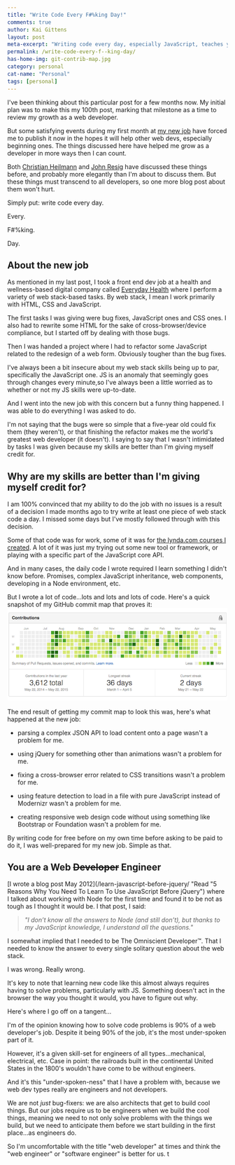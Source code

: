 ```yaml
---
title: "Write Code Every F#%king Day!"
comments: true
author: Kai Gittens
layout: post
meta-excerpt: "Writing code every day, especially JavaScript, teaches you to solve problems: the KEY skill-set needed to be a web developer."
permalink: /write-code-every-f--king-day/
has-home-img: git-contrib-map.jpg
category: personal
cat-name: "Personal"
tags: [personal]
---
```

I've been thinking about this particular post for a few months now. My initial plan was to make this my 100th post, marking that milestone as a time to review my growth as a web developer.

But some satisfying events during my first month at [my new job](/revlon/ "Read about kaidez leaving Revlon") have forced me to publish it now in the hopes it will help other web devs, especially beginning ones. The things discussed here have helped me grow as a developer in more ways then I can count.

Both [Christian Heilmann](http://christianheilmann.com/2013/05/10/justcode/ "Read '#JUSTCODE' by Christian Heilmann") and [John Resig](http://ejohn.org/blog/write-code-every-day/ "Read 'Write Code Every Day' by John Resig") have discussed these things before, and probably more elegantly than I'm about to discuss them. But these things must transcend to all developers, so one more blog post about them won't hurt.

Simply put: write code every day.

Every.

F#%king.

Day.

## About the new job
As mentioned in my last post, I took a front end dev job at a health and wellness-based digital company called [Everyday Health](http://www.everydayhealth.com/ "Visit Everyday Health") where I perform a variety of web stack-based tasks. By web stack, I mean I work primarily with HTML, CSS and JavaScript.

The first tasks I was giving were bug fixes, JavaScript ones and CSS ones. I also had to rewrite some HTML for the sake of cross-browser/device compliance, but I started off by dealing with those bugs. 

Then I was handed a project where I had to refactor some JavaScript related to the redesign of a web form. Obviously tougher than the bug fixes.

I've always been a bit insecure about my web stack skills being up to par, specifically the JavaScript one. JS is an anomaly that seemingly goes through changes every minute,so I've always been a little worried as to whether or not my JS skills were up-to-date.

And I went into the new job with this concern but a funny thing happened. I was able to do everything I was asked to do.

I'm not saying that the bugs were so simple that a five-year old could fix them (they weren't), or that finishing the refactor makes me the world's greatest web developer (it doesn't). I saying to say that I wasn't intimidated by tasks I was given because my skills are better than I'm giving myself credit for.

## Why are my skills are better than I'm giving myself credit for?

I am 100% convinced that my ability to do the job with no issues is a result of a decision I made months ago to try write at least one piece of web stack code a day. I missed some days but I've mostly followed through with this decision.

Some of that code was for work, some of it was for [the lynda.com courses I created](/lynda-kaidez/ "Read about the lynda.com courses I created"). A lot of it was just my trying out some new tool or framework, or playing with a specific part of the JavaScript core API.

And in many cases, the daily code I wrote required I learn something I didn't know before. Promises, complex JavaScript inheritance, web components, developing in a Node environment, etc.

But I wrote a lot of code...lots and lots and lots of code. Here's a quick snapshot of my GitHub commit map that proves it:
<img src="/img/git-contrib-map.jpg" class="imgBorderMaxWidth" alt="kaidez GitHub Contribution Map" />

The end result of getting my commit map to look this was, here's what happened at the new job:

* parsing a complex JSON API to load content onto a page wasn't a problem for me.

* using jQuery for something other than animations wasn't a problem for me.

* fixing a cross-browser error related to CSS transitions wasn't a problem for me.

* using feature detection to load in a file with pure JavaScript instead of Modernizr wasn't a problem for me.

* creating responsive web design code without using something like Bootstrap or Foundation wasn't a problem for me.

By writing code for free before on my own time before asking to be paid to do it, I was well-prepared for my new job. Simple as that. 

## You are a Web ~~Developer~~ Engineer

[I wrote a blog post May 2012](/learn-javascript-before-jquery/ "Read "5 Reasons Why You Need To Learn To Use JavaScript Before jQuery") where I talked about working with Node for the first time and found it to be not as tough as I thought it would be. I that post, I said:

> _"I don’t know all the answers to Node (and still don’t), but thanks to my JavaScript knowledge, I understand all the questions."_

I somewhat implied that I needed to be The Omniscient Developer&trade;. That I needed to know the answer to every single solitary question about the web stack.

I was wrong.  Really wrong.

It's key to note that learning new code like this almost always requires having to solve problems, particularly with JS. Something doesn't act in the browser the way you thought it would, you have to figure out why.

Here's where I go off on a tangent...



I'm of the opinion knowing how to solve code problems is 90% of a web developer's job. Despite it being 90% of the job, it's the most under-spoken part of it.

However, it's a given skill-set for engineers of all types...mechanical, electrical, etc. Case in point: the railroads built in the continental United States in the 1800's wouldn't have come to be without engineers.








And it's this "under-spoken-ness" that I have a problem with, because we web dev types really are engineers and not developers.

We are not _just_ bug-fixers: we are also architects that get to build cool things. But our jobs require us to be engineers when we build the cool things, meaning we need to not only solve problems with the things we build, but we need to anticipate them before we start building in the first place...as engineers do.

So I'm uncomfortable with the title "web developer" at times and think the "web engineer" or "software engineer" is better for us. t
